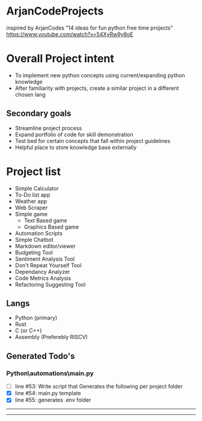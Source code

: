 # ArjanCodeProjects
inspired by ArjanCodes "14 ideas for fun python free time projects"
https://www.youtube.com/watch?v=54XyRw9y8oE

# Overall Project intent
- To implement new python concepts using current/expanding python knowledge
- After familiarity with projects, create a similar project in a different chosen lang

## Secondary goals
- Streamline project process
- Expand portfolio of code for skill demonstration
- Test bed for certain concepts that fall within project guidelines
- Helpful place to store knowledge base externally

# Project list
- Simple Calculator
- To-Do list app
- Weather app
- Web Scraper
- Simple game
    - Text Based game
    - Graphics Based game
- Automation Scripts
- Simple Chatbot
- Markdown editor/viewer
- Budgeting Tool
- Sentiment Analysis Tool
- Don't Repeat Yourself Tool
- Dependancy Analyzer
- Code Metrics Analysis
- Refactoring Suggesting Tool

## Langs
- Python (primary)
- Rust
- C (or C++)
- Assembly (Preferebly RISCV)


## Generated Todo's
### Python\automations\main.py
- [ ] line #53: Write script that Generates the following per project folder
- [x] line #54:     main.py template
- [x] line #55:     generates .env folder
---
---